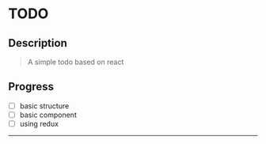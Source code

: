 # TODO

## Description

> A simple todo based on react

## Progress
- [ ] basic structure
- [ ] basic component
- [ ] using redux

---